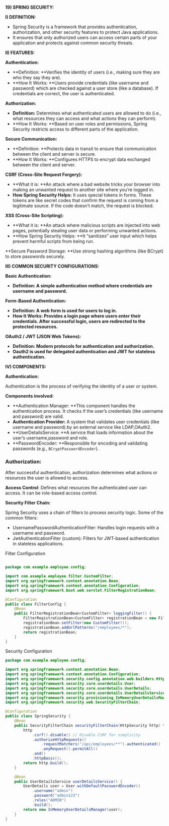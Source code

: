 
**19) SPRING SECURITY:**

**I) DEFINITION:**



* Spring Security is a framework that provides authentication, authorization, and other security features to protect Java applications.
* It ensures that only authorized users can access certain parts of your application and protects against common security threats.

**II) FEATURES:**

**Authentication:**



* **Definition: **Verifies the identity of users (i.e., making sure they are who they say they are).
* **How It Works: **Users provide credentials (like username and password) which are checked against a user store (like a database). If credentials are correct, the user is authenticated.

**Authorization:**



* **Definition:** Determines what authenticated users are allowed to do (i.e., what resources they can access and what actions they can perform).
* **How It Works: **Based on user roles and permissions, Spring Security restricts access to different parts of the application.

**Secure Communication:**



* **Definition: **Protects data in transit to ensure that communication between the client and server is secure.
* **How It Works: **Configures HTTPS to encrypt data exchanged between the client and server.

**CSRF (Cross-Site Request Forgery):**



* **What it is: **An attack where a bad website tricks your browser into making an unwanted request to another site where you’re logged in.
* **How Spring Security Helps:** It uses special tokens in forms. These tokens are like secret codes that confirm the request is coming from a legitimate source. If the code doesn’t match, the request is blocked.

**XSS (Cross-Site Scripting):**



* **What it is: **An attack where malicious scripts are injected into web pages, potentially stealing user data or performing unwanted actions.
* **How Spring Security Helps: **It “sanitizes” user input which helps prevent harmful scripts from being run.

**Secure Password Storage: **Use strong hashing algorithms (like BCrypt) to store passwords securely.

**III) COMMON SECURITY CONFIGURATIONS:**

**Basic Authentication:**



* **Definition: A simple authentication method where credentials are username and password.**

**Form-Based Authentication:**



* **Definition: A web form is used for users to log in.**
* **How It Works: Provides a login page where users enter their credentials. After successful login, users are redirected to the protected resources.**

**OAuth2 / JWT (JSON Web Tokens):**



* **Definition: Modern protocols for authentication and authorization.**
* **Oauth2 is used for delegated authentication and JWT for stateless authentication.**

**IV) COMPONENTS:**

**Authentication:**

Authentication is the process of verifying the identity of a user or system.

**Components involved:**



* **Authentication Manager: **This component handles the authentication process. It checks if the user’s credentials (like username and password) are valid.
* **Authentication Provider:** A system that validates user credentials (like username and password).by an external service like LDAP,OAuth2.
* **UserDetailsService: **A service that loads information about the user’s username,password and role.
* **PasswordEncoder: **Responsible for encoding and validating passwords (e.g., `BCryptPasswordEncoder`).


### **Authorization:**

After successful authentication, authorization determines what actions or resources the user is allowed to access.

**Access Control**: Defines what resources the authenticated user can access. It can be role-based access control.

**Security Filter Chain:**

Spring Security uses a chain of filters to process security logic. Some of the common filters:



* UsernamePasswordAuthenticationFilter: Handles login requests with a username and password.
* JwtAuthenticationFilter (custom): Filters for JWT-based authentication in stateless applications.



Filter Configuration
```java

package com.example.employee.config;

import com.example.employee.filter.CustomFilter;
import org.springframework.context.annotation.Bean;
import org.springframework.context.annotation.Configuration;
import org.springframework.boot.web.servlet.FilterRegistrationBean;

@Configuration
public class FilterConfig {
    @Bean
    public FilterRegistrationBean<CustomFilter> loggingFilter() {
        FilterRegistrationBean<CustomFilter> registrationBean = new FilterRegistrationBean<>();
        registrationBean.setFilter(new CustomFilter());
        registrationBean.addUrlPatterns("/employees/*");
        return registrationBean;
    }
}
```
Security Configuration
```java
package com.example.employee.config;

import org.springframework.context.annotation.Bean;
import org.springframework.context.annotation.Configuration;
import org.springframework.security.config.annotation.web.builders.HttpSecurity;
import org.springframework.security.core.userdetails.User;
import org.springframework.security.core.userdetails.UserDetails;
import org.springframework.security.core.userdetails.UserDetailsService;
import org.springframework.security.provisioning.InMemoryUserDetailsManager;
import org.springframework.security.web.SecurityFilterChain;

@Configuration
public class SpringSecurity {
    @Bean
    public SecurityFilterChain securityFilterChain(HttpSecurity http) throws Exception {
        http
            .csrf().disable() // Disable CSRF for simplicity
            .authorizeHttpRequests()
                .requestMatchers("/api/employees/**").authenticated()
                .anyRequest().permitAll()
            .and()
            .httpBasic();
        return http.build();
    }

    @Bean
    public UserDetailsService userDetailsService() {
        UserDetails user = User.withDefaultPasswordEncoder()
            .username("admin")
            .password("admin123")
            .roles("ADMIN")
            .build();
        return new InMemoryUserDetailsManager(user);
    }
}
